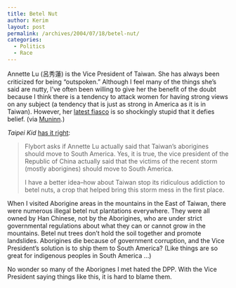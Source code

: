 ```yaml
---
title: Betel Nut
author: Kerim
layout: post
permalink: /archives/2004/07/18/betel-nut/
categories:
  - Politics
  - Race
---
```

Annette Lu (呂秀蓮) is the Vice President of Taiwan. She has always been criticized for being &#8220;outspoken.&#8221; Although I feel many of the things she&#8217;s said are nutty, I&#8217;ve often been willing to give her the benefit of the doubt because I think there is a tendency to attack women for having strong views on any subject (a tendency that is just as strong in America as it is in Taiwan). However, her <a href="http://www.taipeitimes.com/News/taiwan/archives/2004/07/11/2003178520" onclick="_gaq.push(['_trackEvent', 'outbound-article', 'http://www.taipeitimes.com/News/taiwan/archives/2004/07/11/2003178520', 'latest fiasco']);" >latest fiasco</a> is so shockingly stupid that it defies belief. (via <a href="http://www.muninn.net/blog/archives/000232.html" onclick="_gaq.push(['_trackEvent', 'outbound-article', 'http://www.muninn.net/blog/archives/000232.html', 'Muninn']);" >Muninn</a>.)

*Taipei Kid* <a href="http://www.wannabemyfriend.com/archives/000259and_another_idiot.html" onclick="_gaq.push(['_trackEvent', 'outbound-article', 'http://www.wannabemyfriend.com/archives/000259and_another_idiot.html', 'has it right']);" >has it right</a>:

> Flybort asks if Annette Lu actually said that Taiwan&#8217;s aborigines should move to South America. Yes, it is true, the vice president of the Republic of China actually said that the victims of the recent storm (mostly aborigines) should move to South America.
> 
> I have a better idea&#8211;how about Taiwan stop its ridiculous addiction to betel nuts, a crop that helped bring this storm mess in the first place.

When I visited Aborigine areas in the mountains in the East of Taiwan, there were numerous illegal betel nut plantations everywhere. They were all owned by Han Chinese, not by the Aborigines, who are under strict governmental regulations about what they can or cannot grow in the mountains. Betel nut trees don&#8217;t hold the soil together and promote landslides. Aborigines die because of government corruption, and the Vice President&#8217;s solution is to ship them to South America? (Like things are so great for indigenous peoples in South America &#8230;)

No wonder so many of the Aborignes I met hated the DPP. With the Vice President saying things like this, it is hard to blame them.

